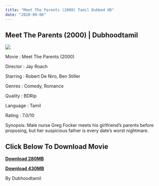```yaml
---
title: "Meet The Parents (2000) Tamil Dubbed HD"
date: "2020-09-06"
---
```


## Meet The Parents (2000) | Dubhoodtamil

[![](https://1.bp.blogspot.com/-Qj-XBzEJe8s/X1TH9q57Z4I/AAAAAAAACWo/WokbfaSH2AY0Pw7V8LrLyH1KdMf2tcE3wCNcBGAsYHQ/w350-h500/meet-the-parents-54ebbcec133fb.jpg)](https://1.bp.blogspot.com/-Qj-XBzEJe8s/X1TH9q57Z4I/AAAAAAAACWo/WokbfaSH2AY0Pw7V8LrLyH1KdMf2tcE3wCNcBGAsYHQ/s1426/meet-the-parents-54ebbcec133fb.jpg)

Movie : Meet The Parents (2000) 

Director : Jay Roach 

Starring : Robert De Niro, Ben Stiller 

Genres : Comedy, Romance 

Quality : BDRip 

Language : Tamil 

Rating : 7.0/10

Synopsis: Male nurse Greg Focker meets his girlfriend’s parents before proposing, but her suspicious father is every date’s worst nightmare.

## **Click Below To Download Movie**

**[Download 280MB](https://oncehelp.com/meet-the-parents-1)**

**[Download 430MB](https://oncehelp.com/meet-the-parents-2)**

By Dubhoodtamil

